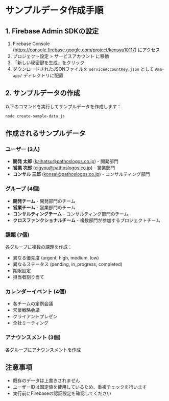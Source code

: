 # サンプルデータ作成手順

## 1. Firebase Admin SDKの設定

1. Firebase Console (https://console.firebase.google.com/project/kensyu10117) にアクセス
2. プロジェクト設定 > サービスアカウント に移動
3. 「新しい秘密鍵を生成」をクリック
4. ダウンロードされたJSONファイルを `serviceAccountKey.json` として `Ama-app/` ディレクトリに配置

## 2. サンプルデータの作成

以下のコマンドを実行してサンプルデータを作成します：

```bash
node create-sample-data.js
```

## 作成されるサンプルデータ

### ユーザー (3人)
- **開発 太郎** (kaihatsu@pathoslogos.co.jp) - 開発部門
- **営業 次郎** (eigyou@pathoslogos.co.jp) - 営業部門  
- **コンサル 三郎** (konsal@pathoslogos.co.jp) - コンサルティング部門

### グループ (4個)
- **開発チーム** - 開発部門のチーム
- **営業チーム** - 営業部門のチーム
- **コンサルティングチーム** - コンサルティング部門のチーム
- **クロスファンクショナルチーム** - 複数部門が参加するプロジェクトチーム

### 課題 (7個)
各グループに複数の課題を作成：
- 異なる優先度 (urgent, high, medium, low)
- 異なるステータス (pending, in_progress, completed)
- 期限設定
- 担当者割り当て

### カレンダーイベント (4個)
- 各チームの定例会議
- 営業戦略会議
- クライアントプレゼン
- 全社ミーティング

### アナウンスメント (3個)
各グループにアナウンスメントを作成

## 注意事項

- 既存のデータは上書きされません
- ユーザーIDは固定値を使用しているため、重複チェックを行います
- 実行前にFirebaseの認証設定を確認してください


